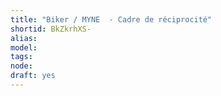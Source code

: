 ```yaml
---
title: "Biker / MYNE  - Cadre de réciprocité"
shortid: BkZkrhXS-
alias: 
model: 
tags: 
node: 
draft: yes
--- 
```

 